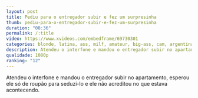 ```yaml
---
layout: post
title: Pediu para o entregador subir e fez um surpresinha
thumb: pediu-para-o-entregador-subir-e-fez-um-surpresinha
duration: "08:36"
permalink: /:title
video: https://www.xvideos.com/embedframe/69730301
categories: blonde, latina, ass, milf, amateur, big-ass, cam, argentina, big-tits, tetona, rubia, culogrande, celeztecruz, mundox
description: Atendeu o interfone e mandou o entregador subir no apartamento, esperou ele só de roupão para seduzi-lo e ele não acreditou no que estava acontecendo.
qualidade: 1080p
ranking: "12"
---
```

Atendeu o interfone e mandou o entregador subir no apartamento, esperou ele só de roupão para seduzi-lo e ele não acreditou no que estava acontecendo.